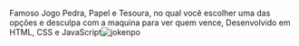 Famoso Jogo Pedra, Papel e Tesoura, no qual você escolher uma das opções e desculpa com a maquina para ver quem vence, Desenvolvido em HTML, CSS e JavaScript![jokenpo](https://github.com/diemersonrfernandes/Jogo-Pedra-Papel-e-Tesoura/assets/26719765/fd03cca4-45ef-4e0b-8856-cd8312bebaba)
